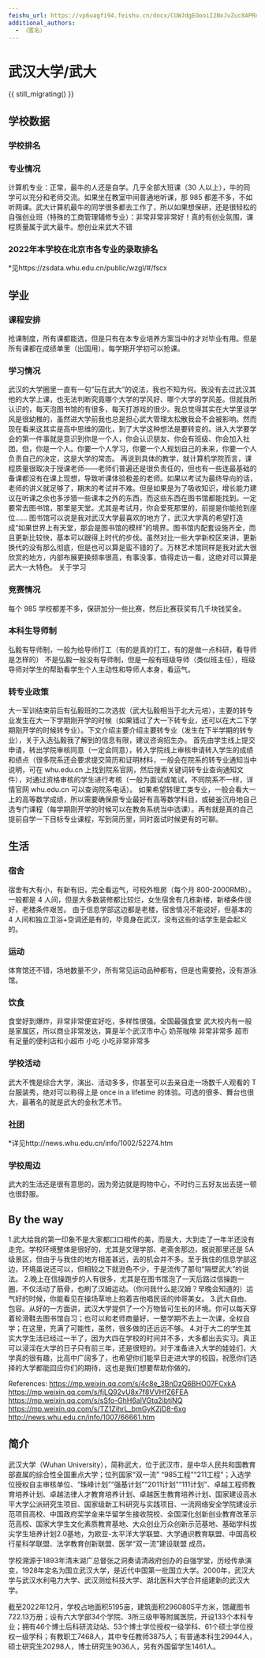 ```yaml
---
feishu_url: https://vp6uagfi94.feishu.cn/docx/CUWJdgEOooiI2NxJvZuc8APRnTb
additional_authors:
  - （匿名）
---
```


# 武汉大学/武大

{{ still_migrating() }}

## 学校数据

### 学校排名

### 专业情况

计算机专业：正常，最牛的人还是自学。几乎全部大班课（30 人以上），牛的同学可以充分和老师交流。如果坐在教室中间普通地听课，那 985 都差不多，不如听网课。武大计算机最牛的同学很多都去工作了，所以如果想保研，还是很轻松的
自强创业班（特殊的工商管理辅修专业）：非常非常非常好！真的有创业氛围，课程质量属于武大最牛。想创业来武大不错

### 2022年本学校在北京市各专业的录取排名

\*见https://zsdata.whu.edu.cn/public/wzgl/#/fscx

## 学业

### 课程安排

抢课制度，所有课都能选，但是只有在本专业培养方案当中的才对毕业有用。但是所有课都在成绩单里（出国用）。每学期开学初可以抢课。

### 学习情况

武汉的大学圈里一直有一句”玩在武大”的说法，我也不知为何。我没有去过武汉其他的大学上课，也无法判断究竟哪个大学的学风好、哪个大学的学风差。但就我所认识的，每天泡图书馆的有很多，每天打游戏的很少。我总觉得其实在大学里谈学风是很幼稚的，虽然进大学前我也总是担心武大管理太松散我会不会被影响。然而现在看来这其实是高中思维的固化，到了大学这种想法是要转变的。进入大学要学会的第一件事就是意识到你是一个人，你会认识朋友、你会有班级、你会加入社团，但，你是一个人。你要一个人学习，你要一个人规划自己的未来，你要一个人负责自己的决定，这是大学的常态。
再说到具体的教学，就计算机学院而言，课程质量很取决于授课老师——老师们普遍还是很负责任的，但也有一些连最基础的备课都没有在课上现想，导致听课体验极差的老师。如果以考试为最终导向的话，老师的讲义就足够了，期末的考试并不难。但是如果是为了吸收知识，增长能力建议在听课之余也多涉猎一些课本之外的东西，而这些东西在图书馆都能找到。一定要常去图书馆，那里是天堂。尤其是考试月，你会爱死那里的，前提是你能抢到座位......
图书馆可以说是我对武汉大学最喜欢的地方了，武汉大学真的希望打造成“如果世界上有天堂，那会是图书馆的模样”的境界。图书馆内配套设施齐全，而且更新比较快，基本可以跟得上时代的步伐。虽然对比一些大学新校区来讲，更新换代的没有那么彻底，但是也可以算是蛮不错的了。万林艺术馆同样是我对武大很欣赏的地方，内部布展更换频率很高，有事没事，值得走访一看，这绝对可以算是武大一大特色。
关于学习

### 竞赛情况

每个 985 学校都差不多，保研加分一些比赛，然后比赛获奖有几千块钱奖金。

### 本科生导师制

弘毅有导师制，一般为给导师打工（有的是真的打工，有的是做一点科研，看导师是怎样的）
不是弘毅一般没有导师制，但是一般有班级导师（类似班主任），班级导师对学生的帮助看学生个人主动性和导师人本身，看运气。

### 转专业政策

大一军训结束前后有弘毅班的二次选拔（武大弘毅相当于北大元培），主要的转专业发生在大一下学期刚开学的时候（如果错过了大一下转专业，还可以在大二下学期刚开学的时候转专业）。下文介绍主要介绍主要转专业（发生在下半学期的转专业），关于入选弘毅我了解到的信息有限，建议咨询招生办。
首先由学生线上提交申请，转出学院审核同意（一定会同意），转入学院线上审核申请转入学生的成绩和绩点（很多院系还会要求提交简历和证明材料，一般会在院系的转专业通知当中说明，可在 whu.edu.cn 上找到院系官网，然后搜索关键词转专业查询通知文件），对通过资格审核的学生进行考核（一般为面试或笔试，不同院系不一样，详情官网 whu.edu.cn 可以查询院系电话）。
如果希望转理工类专业，一般会看大一上的高等数学成绩，所以需要确保原专业最好有高等数学科目，或破釜沉舟地自己选专门课程（每学期刚开学的时候可以在教务系统当中选课）。再有就是真的自己提前自学一下目标专业课程，写到简历里，同时面试时候更有的可聊。

## 生活

### 宿舍

宿舍有大有小，有新有旧，完全看运气，可校外租房（每个月 800-2000RMB）。一般都是 4 人间，但是大多数装修都比较烂，女生宿舍有几栋新楼，新楼条件很好，老楼条件艰苦。
由于信息学部这边都是老楼，宿舍情况不能说好，但基本的 4 人间和独立卫浴+空调还是有的，毕竟身在武汉，没有这些的话学生是会起义的。

### 运动

体育馆还不错，场地数量不少，所有常见运动品种都有，但是也需要抢，没有游泳馆。

### 饮食

食堂好到爆炸，非常非常便宜好吃，多样性很强。全国最强食堂
武大校内有一般是家属区，所以商业非常发达，算是半个武汉市中心
奶茶咖啡
非常非常多
超市
有足量的便利店和小超市
小吃
小吃非常非常多

### 学校活动

武大不愧是综合大学，演出、活动多多，你甚至可以去亲自走一场数千人观看的 T 台服装秀，绝对可以称得上是 once in a lifetime 的体验。可选的很多、舞台也很大，最著名的就是武大的金秋艺术节。

### 社团

\*详见http://news.whu.edu.cn/info/1002/52274.htm

### 学校周边

武大的生活还是很有意思的，因为旁边就是购物中心，不时约三五好友出去搓一顿也很舒服。

## By the way

1.武大给我的第一印象不是大家都口口相传的美，而是大，大到走了一年半还没有走完。学校环境整体是很好的，尤其是文理学部、老斋舍那边，据说那里还是 5A 级景区，但由于与我住的地方相差甚远，去的机会并不多。至于我住的信息学部这边，环境虽说还可以，但相较之下就逊色不少，于是流传了那句“隔壁武大”的说法。 2.晚上在信操跑步的人有很多，尤其是在图书馆泡了一天后路过信操跑一圈，不仅活动了筋骨，也刷了汉姆运动。（你问我什么是汉姆？早晚会知道的）运气好的时候，你能看见在操场草地上抱着吉他唱民谣的帅哥美女。 3.武大自由、包容。从好的一方面讲，武汉大学提供了一个万物皆可生长的环境。你可以每天穿着轮滑鞋去图书馆自习；也可以和老师商量好，一整学期不去上一次课，全权自学；在这里，充满了可能性，虽然，很多做的还远远不够。 4.对于大二的学生其实大学生活已经过一半了，因为大四在学校的时间并不多，大多都出去实习。真正可以浸淫在大学的日子只有前三年，还是很短的。对于准备进入大学的娃娃们，大学真的很有趣，比高中广阔多了，也希望你们能早日走进大学的校园，祝愿你们选择的大学都能回应你们的期待，这也是我们想要帮助你做的。

References:
https://mp.weixin.qq.com/s/4c8e_3BnDzQ6BHO07FCxkA
https://mp.weixin.qq.com/s/fjLQ92vU8x7f8VVHfZ6FEA
https://mp.weixin.qq.com/s/sSfo-GhH6alVGtq2ibtjNQ
https://mp.weixin.qq.com/s/TZ1ZihrL_bmGyKZjD8-6xg
http://news.whu.edu.cn/info/1007/66661.htm

## 简介
武汉大学（Wuhan University），简称武大，位于武汉市，是中华人民共和国教育部直属的综合性全国重点大学；位列国家“双一流”  “985工程”“211工程”；入选学位授权自主审核单位、“珠峰计划”“强基计划”“2011计划”“111计划”、卓越工程师教育培养计划、卓越法律人才教育培养计划、卓越医生教育培养计划、国家建设高水平大学公派研究生项目、国家级新工科研究与实践项目、一流网络安全学院建设示范项目高校、中国政府奖学金来华留学生接收院校、全国深化创新创业教育改革示范高校、国家大学生文化素质教育基地、大众创业万众创新示范基地、基础学科拔尖学生培养计划2.0基地，为欧亚-太平洋大学联盟、大学通识教育联盟、中国高校行星科学联盟、法学教育创新联盟、医学“双一流”建设联盟  成员。

学校溯源于1893年清末湖广总督张之洞奏请清政府创办的自强学堂，历经传承演变，1928年定名为国立武汉大学，是近代中国第一批国立大学。2000年，武汉大学与武汉水利电力大学、武汉测绘科技大学、湖北医科大学合并组建新的武汉大学。

截至2022年12月，学校占地面积5195亩，建筑面积2960805平方米，馆藏图书722.13万册；设有六大学部34个学院、3所三级甲等附属医院，开设133个本科专业；拥有46个博士后科研流动站、53个博士学位授权一级学科、61个硕士学位授权一级学科；有教职工7468人，其中专任教师3875人；有普通本科生29944人，硕士研究生20298人，博士研究生9036人，另有外国留学生1461人。
